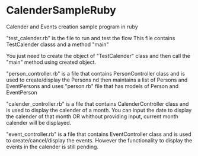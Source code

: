 # CalenderSampleRuby
Calender and Events creation sample program in ruby

"test_calender.rb" is the file to run and test the flow
This file contains TestCalender classs and a method "main"

You just need to create the object of "TestCalender" class and then call the "main" method using created object.


"person_controller.rb" is a file that contains PersonController class and is used to create/display the Persons nd then maintains a list of Persons and EventPersons and uses "person.rb" file that has models of Person and EventPerson

"calender_controller.rb" is a file that contains CalenderController class and is used to display the calender of a month. You can input the date to display the calender of that month OR whithout providing input, current month calender will be displayed.

"event_controller.rb" is a file that contains EventController class and is used to create/cancel/display the events.
However the functionality to display the events in the calender is still pending.
